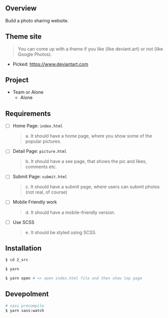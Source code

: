 ## Overview

Build a photo sharing website.

## Theme site

> You can come up with a theme if you like (like deviant.art) or not (like Google Photos).

- Picked: https://www.deviantart.com

## Project

- Team or Alone
  - Alone

## Requirements

- [ ] Home Page: `index.html`
  > a. It should have a home page, where you show some of the popular pictures.
- [ ] Detail Page: `picture.html`
  > b. It should have a see page, that shows the pic and likes, comments etc.
- [ ] Submit Page: `submit.html`
  > c. It should have a submit page, where users can submit photos (not real, of course)
- [ ] Mobile Friendly work
  > d. It should have a mobile-friendly version.
- [ ] Use SCSS
  > e. It should be styled using SCSS.

## Installation

```zsh
$ cd 2_src

$ yarn

$ yarn open # => open index.html file and then show top page
```

## Devepolment

```zsh
# sass precompile
$ yarn sass:watch
```
